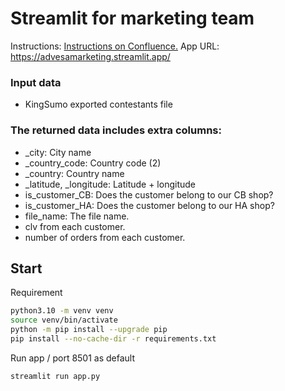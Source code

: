 # Streamlit for marketing team

Instructions: [Instructions on Confluence.](https://advesagroup.atlassian.net/wiki/spaces/_/pages/2006319230?atlOrigin=eyJpIjoiMjJmYTFlMjM4MjBhNGJkMGJjMzI3ODkxZjUwY2ExMmEiLCJwIjoiYyJ9)
App URL: https://advesamarketing.streamlit.app/

### Input data
- KingSumo exported contestants file

### The returned data includes extra columns:
- _city: City name
- _country_code: Country code (2)
- _country: Country name
- _latitude, _longitude: Latitude + longitude
- is_customer_CB: Does the customer belong to our CB shop?
- is_customer_HA: Does the customer belong to our HA shop?
- file_name: The file name.
- clv from each customer.
- number of orders from each customer.

## Start

Requirement
```bash
python3.10 -m venv venv
source venv/bin/activate
python -m pip install --upgrade pip
pip install --no-cache-dir -r requirements.txt
```

Run app / port 8501 as default
```bash
streamlit run app.py
```


